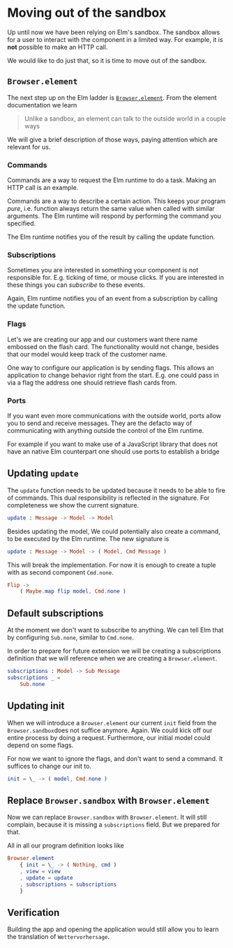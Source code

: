 # Moving out of the sandbox
Up until now we have been relying on Elm's sandbox. The sandbox allows for a
user to interact with the component in a limited way. For example, it is **not**
possible to make an HTTP call.

We would like to do just that, so it is time to move out of the sandbox.

## `Browser.element`
The next step up on the Elm ladder is [`Browser.element`][element]. From the
element documentation we learn

> Unlike a sandbox, an element can talk to the outside world in a couple ways

We will give a brief description of those ways, paying attention which are
relevant for us.

### Commands
Commands are a way to request the Elm runtime to do a task. Making an HTTP call
is an example.

Commands are a way to describe a certain action. This keeps your program _pure_,
i.e. function always return the same value when called with similar arguments.
The Elm runtime will respond by performing the command you specified.

The Elm runtime notifies you of the result by calling the update function.

### Subscriptions
Sometimes you are interested in something your component is not responsible for.
E.g. ticking of time, or mouse clicks. If you are interested in these things you
can _subscribe_ to these events.

Again, Elm runtime notifies you of an event from a subscription by calling the
update function.

### Flags
Let's we are creating our app and our customers want there name embossed on the
flash card. The functionality would not change, besides that our model would
keep track of the customer name.

One way to configure our application is by sending flags. This allows an
application to change behavior right from the start. E.g. one could pass in via
a flag the address one should retrieve flash cards from.

### Ports
If you want even more communications with the outside world, ports allow you to
send and receive messages. They are the defacto way of communicating with
anything outside the control of the Elm runtime.

For example if you want to make use of a JavaScript library that does not have
an native Elm counterpart one should use ports to establish a bridge

## Updating `update`
The `update` function needs to be updated because it needs to be able to fire of
commands. This dual responsibility is reflected in the signature. For
completeness we show the current signature.

```elm
update : Message -> Model -> Model
```

Besides updating the model, We could potentially also create a command, to be
executed by the Elm runtime. The new signature is


```elm
update : Message -> Model -> ( Model, Cmd Message )
```

This will break the implementation. For now it is enough to create a tuple with
as second component `Cmd.none`.

```elm
Flip ->
    ( Maybe.map flip model, Cmd.none )
```

## Default subscriptions
At the moment we don't want to subscribe to anything. We can tell Elm that by
configuring `Sub.none`, similar to `Cmd.none`.

In order to prepare for future extension we will be creating a subscriptions
definition that we will reference when we are creating a `Browser.element`.

```elm
subscriptions : Model -> Sub Message
subscriptions _ =
    Sub.none
```

## Updating init
When we will introduce a `Browser.element` our current `init` field from the
`Browser.sandbox`does not suffice anymore. Again. We could kick off our entire
process by doing a request. Furthermore, our initial model could depend on some
flags.

For now we want to ignore the flags, and don't want to send a command. It
suffices to change our init to.

```elm
init = \_ -> ( model, Cmd.none )
```

## Replace `Browser.sandbox` with `Browser.element`
Now we can replace `Browser.sandbox` with `Browser.element`. It will still
complain, because it is missing a `subscriptions` field. But we prepared for
that.

All in all our program definition looks like

```elm
Browser.element
    { init = \_ -> ( Nothing, cmd )
    , view = view
    , update = update
    , subscriptions = subscriptions
    }
```

## Verification
Building the app and opening the application would still allow you to learn the
translation of `Wettervorhersage`.

[element]: https://package.elm-lang.org/packages/elm/browser/latest/Browser#element
